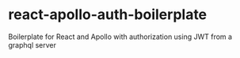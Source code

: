 # react-apollo-auth-boilerplate
Boilerplate for React and Apollo with authorization using JWT from a graphql server
